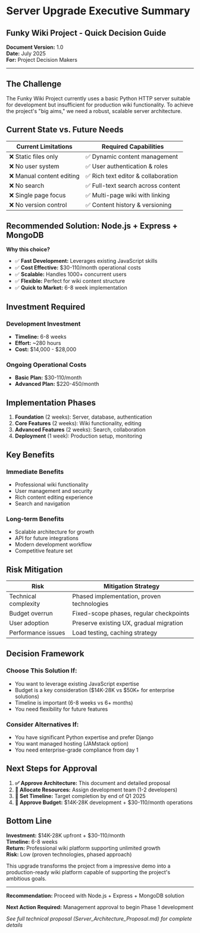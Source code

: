 # Server Upgrade Executive Summary
## Funky Wiki Project - Quick Decision Guide

**Document Version:** 1.0  
**Date:** July 2025  
**For:** Project Decision Makers  

---

## The Challenge

The Funky Wiki Project currently uses a basic Python HTTP server suitable for development but insufficient for production wiki functionality. To achieve the project's "big aims," we need a robust, scalable server architecture.

## Current State vs. Future Needs

| Current Limitations | Required Capabilities |
|--------------------|-----------------------|
| ❌ Static files only | ✅ Dynamic content management |
| ❌ No user system | ✅ User authentication & roles |
| ❌ Manual content editing | ✅ Rich text editor & collaboration |
| ❌ No search | ✅ Full-text search across content |
| ❌ Single page focus | ✅ Multi-page wiki with linking |
| ❌ No version control | ✅ Content history & versioning |

## Recommended Solution: Node.js + Express + MongoDB

**Why this choice?**
- ✅ **Fast Development:** Leverages existing JavaScript skills
- ✅ **Cost Effective:** $30-110/month operational costs
- ✅ **Scalable:** Handles 1000+ concurrent users
- ✅ **Flexible:** Perfect for wiki content structure
- ✅ **Quick to Market:** 6-8 week implementation

## Investment Required

### Development Investment
- **Timeline:** 6-8 weeks
- **Effort:** ~280 hours
- **Cost:** $14,000 - $28,000

### Ongoing Operational Costs
- **Basic Plan:** $30-110/month
- **Advanced Plan:** $220-450/month

## Implementation Phases

1. **Foundation** (2 weeks): Server, database, authentication
2. **Core Features** (2 weeks): Wiki functionality, editing
3. **Advanced Features** (2 weeks): Search, collaboration
4. **Deployment** (1 week): Production setup, monitoring

## Key Benefits

### Immediate Benefits
- Professional wiki functionality
- User management and security
- Rich content editing experience
- Search and navigation

### Long-term Benefits
- Scalable architecture for growth
- API for future integrations
- Modern development workflow
- Competitive feature set

## Risk Mitigation

| Risk | Mitigation Strategy |
|------|---------------------|
| Technical complexity | Phased implementation, proven technologies |
| Budget overrun | Fixed-scope phases, regular checkpoints |
| User adoption | Preserve existing UX, gradual migration |
| Performance issues | Load testing, caching strategy |

## Decision Framework

### Choose This Solution If:
- You want to leverage existing JavaScript expertise
- Budget is a key consideration ($14K-28K vs $50K+ for enterprise solutions)
- Timeline is important (6-8 weeks vs 6+ months)
- You need flexibility for future features

### Consider Alternatives If:
- You have significant Python expertise and prefer Django
- You want managed hosting (JAMstack option)
- You need enterprise-grade compliance from day 1

## Next Steps for Approval

1. **✅ Approve Architecture:** This document and detailed proposal
2. **🔄 Allocate Resources:** Assign development team (1-2 developers)
3. **🔄 Set Timeline:** Target completion by end of Q1 2025
4. **🔄 Approve Budget:** $14K-28K development + $30-110/month operations

## Bottom Line

**Investment:** $14K-28K upfront + $30-110/month  
**Timeline:** 6-8 weeks  
**Return:** Professional wiki platform supporting unlimited growth  
**Risk:** Low (proven technologies, phased approach)  

This upgrade transforms the project from a impressive demo into a production-ready wiki platform capable of supporting the project's ambitious goals.

---

**Recommendation:** Proceed with Node.js + Express + MongoDB solution

**Next Action Required:** Management approval to begin Phase 1 development

*See full technical proposal (Server_Architecture_Proposal.md) for complete details*
